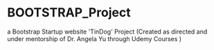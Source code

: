 # BOOTSTRAP_Project
a Bootstrap Startup website 'TinDog' Project (Created as directed and under mentorship of Dr. Angela Yu through Udemy Courses )
